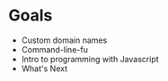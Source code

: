 # Goals

* Custom domain names
* Command-line-fu
* Intro to programming with Javascript
* What's Next
